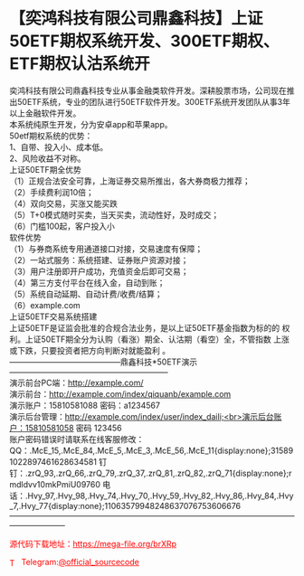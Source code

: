 # 【奕鸿科技有限公司鼎鑫科技】上证50ETF期权系统开发、300ETF期权、ETF期权认沽系统开

奕鸿科技有限公司鼎鑫科技专业从事金融类软件开发。深耕股票市场，公司现在推出50ETF系统，专业的团队进行50ETF软件开发。300ETF系统开发团队从事3年以上金融软件开发。<br>本系统纯原生开发，分为安卓app和苹果app。<br>50etf期权系统的优势：<br>1、自带、投入小、成本低。<br>2、风险收益不对称。<br>上证50ETF期全优势<br>（1）正规合法安全可靠，上海证券交易所推出，各大券商极力推荐；<br>（2）手续费利润10倍；<br>（4）双向交易，买涨又能买跌<br>（5）T+0模式随时买卖，当天买卖，流动性好，及时成交；<br>（6）门槛100起，客户投入小<br>软件优势<br>（1）与券商系统专用通道接口对接，交易速度有保障；<br>（2）一站式服务：系统搭建、证券账户资源对接；<br>（3）用户注册即开户成功，充值资金后即可交易；<br>（4）第三方支付平台在线入金，自动到账；<br>（5）系统自动延期、自动计费/收费/结算；<br>（6）example.com<br>上证50ETF交易系统搭建<br>上证50ETF是证监会批准的合规合法业务，是以上证50ETF基金指数为标的的 权利。上证50ETF期全分为认购（看涨）期全、认沽期（看空）全，不管指数 上涨或下跌，只要投资者把方向判断对就能盈利 。<br>——————————————鼎鑫科技*50ETF演示————————————————————<br>演示前台PC端：http://example.com/<br>演示前台：http://example.com/index/qiquanb/example.com<br>演示账户：15810581088 密码：a1234567<br>演示后台管理：http://example.com/index/user/index_daili;<br>演示后台账户：15810581058  密码 123456<br>账户密码错误时请联系在线客服修改： QQ：.McE_15,.McE_84,.McE_5,.McE_3,.McE_56,.McE_11{display:none};315891022897461628634581 钉钉：.zrQ_93,.zrQ_66,.zrQ_79,.zrQ_37,.zrQ_81,.zrQ_82,.zrQ_71{display:none};rmdldvv10mkPmiU09760 电话：.Hvy_97,.Hvy_98,.Hvy_74,.Hvy_70,.Hvy_59,.Hvy_82,.Hvy_86,.Hvy_84,.Hvy_7,.Hvy_77{display:none};11063579948248637076753606676<br>———————————————————————————————————————————<br>


<p style="color: red;">源代码下载地址：<a href="https://mega-file.org/brXRp" style="color: red;">https://mega-file.org/brXRp</a></p><p style="color: red;"><img src="https://cdn-icons-png.flaticon.com/512/2111/2111646.png" alt="Telegram Icon" style="width: 16px; vertical-align: middle; margin-right: 5px;">Telegram:<a href="https://t.me/official_sourcecode" style="color: red;">@official_sourcecode</a></p>